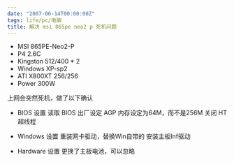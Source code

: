 ```yaml
---
date: "2007-06-14T00:00:00Z"
tags: life/pc/电脑
title: 解决 msi 865pe neo2 p 死机问题
---
```


- MSI 865PE-Neo2-P
- P4 2.6C
- Kingston 512/400 * 2
- Windows XP-sp2
- ATI X800XT 256/256
- Power 300W

上网会突然死机，做了以下确认

* BIOS 设置
  读取 BIOS 出厂设定
  AGP 内存设定为64M，而不是256M
  关闭 HT 超线程

* Windows 设置
  重装网卡驱动，替换Win自带的
  安装主板Inf驱动

* Hardware 设置
  更换了主板电池，可以忽略

